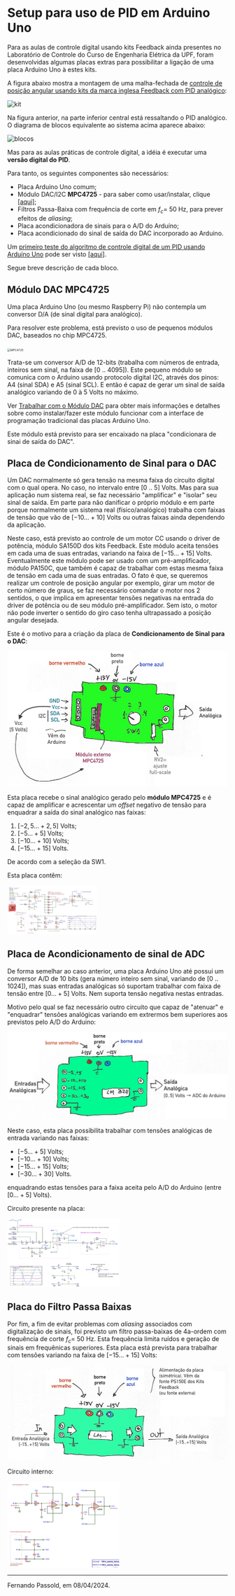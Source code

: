 # Setup para uso de PID em Arduino Uno

Para as aulas de controle digital usando kits Feedback ainda presentes no Laboratório de Controle do Curso de Engenharia Elétrica da UPF, foram desenvolvidas algumas placas extras para possibilitar a ligação de uma placa Arduino Uno à estes kits.

A figura abaixo mostra a montagem de uma malha-fechada de [controle de posição angular usando kits da marca inglesa Feedback com PID analógico](https://fpassold.github.io/Lab_Controle_2/controle_posicao.html):

![kit](https://fpassold.github.io/Lab_Controle_2/figs/controle_posicao_com_PID.jpg)

Na figura anterior, na parte inferior central está ressaltando o PID analógico. O diagrama de blocos equivalente ao sistema acima aparece abaixo:

![blocos](https://fpassold.github.io/Lab_Controle_2/figs/controle_posicao_kit_feedback.drawio.png)

Mas para as aulas práticas de controle digital, a idéia é executar uma **versão digital do PID**.

Para tanto, os seguintes componentes são necessários:

* Placa Arduino Uno comum;
* Módulo DAC/I2C **MPC4725** - para saber como usar/instalar, clique [[aqui]](https://fpassold.github.io/Lab_Controle_2/PID_Digital/modulo_DAC.html);
* Filtros Passa-Baixa com frequência de corte em $f_c=$ 50 Hz, para prever efeitos de *aliasing*;
* Placa acondicionadora de sinais para o A/D do Arduíno;
* Placa acondicionado do sinal de saída do DAC incorporado ao Arduino.

Um [primeiro teste do algoritmo de controle digital de um PID usando Arduíno Uno](PID_no_Arduino.html) pode ser visto [[aqui]](PID_no_Arduino.html).

Segue breve descrição de cada bloco.

## Módulo DAC MPC4725

Uma placa Arduino Uno (ou mesmo Raspberry Pi) não contempla um conversor D/A (de sinal digital para analógico).

Para resolver este problema, está previsto o uso de pequenos módulos DAC, baseados no chip MPC4725. 

<img src="https://fpassold.github.io/Lab_Controle_2/PID_Digital/MCP4725.webp" alt="MPC4725" style="zoom:45%;" />

Trata-se um conversor A/D de 12-bits (trabalha com números de entrada, inteiros sem sinal, na faixa de [0 .. 4095]). Este pequeno módulo se comunica com o Arduino usando protocolo digital I2C, através dos pinos: A4 (sinal SDA) e A5 (sinal SCL). E então é capaz de gerar um sinal de saída analógico variando de 0 à 5 Volts no máximo. 

Ver [Trabalhar com o Módulo DAC](https://fpassold.github.io/Lab_Controle_2/PID_Digital/modulo_DAC.html) para obter mais informações e detalhes sobre como instalar/fazer este módulo funcionar com a interface de programação tradicional das placas Arduino Uno.

Este módulo está previsto para ser encaixado na placa "condicionara de sinai de saída do DAC".

## Placa de Condicionamento de Sinal para o DAC

Um DAC normalmente só gera tensão na mesma faixa do circuito digital com o qual opera. No caso, no intervalo entre [0 .. 5] Volts. Mas para sua aplicação num sistema real, se faz necessário "amplificar" e "isolar" seu sinal de saída. Em parte para não danificar o próprio módulo e em parte porque normalmente um sistema real (físico/analógico) trabalha com faixas de tensão que vão de $[-10 \ldots +10]$ Volts ou outras faixas ainda dependendo da aplicação.

Neste caso, está previsto ao controle de um motor CC usando o driver de potência, módulo SA150D dos kits Feedback. Este módulo aceita tensões em cada uma de suas entradas, variando na faixa de $[-15 \ldots +15]$ Volts. Eventualmente este módulo pode ser usado com um pré-amplificador, módulo PA150C, que também é capaz de trabalhar com estas mesma faixa de tensão em cada uma de suas entradas. O fato é que, se queremos realizar um controle de posição angular por exemplo, girar um motor de certo número de graus, se faz necessário comandar o motor nos 2 sentidos, o que implica em apresentar tensões negativas na entrada do driver de potência ou de seu módulo pré-amplificador. Sem isto, o motor não pode inverter o sentido do giro caso tenha ultrapassado a posição angular desejada.

Este é o motivo para a criação da placa de **Condicionamento de Sinal para o DAC**:

<img src="placas_arduino_DAC.jpeg" alt="placas_arduino_DAC" style="zoom:67%;" />

Esta placa recebe o sinal analógico gerado pelo **módulo MPC4725** e é capaz de amplificar e acrescentar um *offset* negativo de tensão para enquadrar a saída do sinal analógico nas faixas:

1. $[-2,5 \ldots +2,5]$ Volts;
2. $[-5 \ldots +5]$ Volts;
3. $[-10 \ldots +10]$ Volts;
4. $[-15 \ldots +15]$ Volts.

De acordo com a seleção da SW1.

Esta placa contêm:

<img src="placa_modulo_DAC_2.png" alt="placa_modulo_DAC_2" style="zoom:20%;" />



## Placa de Acondicionamento de sinal de ADC

De forma semelhar ao caso anterior, uma placa Arduino Uno até possui um conversor A/D de 10 bits (gera número inteiro sem sinal, variando de [0 .. 1024]), mas suas entradas analógicas só suportam trabalhar com faixa de tensão entre $[0 \ldots +5]$ Volts. Nem suporta tensão negativa nestas entradas.

Motivo pelo qual se faz necessário outro circuito que capaz de "atenuar" e "enquadrar" tensões analógicas variando em extrermos bem superiores aos previstos pelo A/D do Arduino:

<img src="placas_arduino_ADC.jpeg" alt="placas_arduino_ADC" style="zoom:67%;" />

Neste caso, esta placa possibilita trabalhar com tensões analógicas de entrada variando nas faixas:

* $[-5 \ldots +5]$ Volts;
* $[-10 \ldots +10]$ Volts;
* $[-15 \ldots +15]$ Volts;
* $[-30 \ldots +30]$ Volts.

enquadrando estas tensões para a faixa aceita pelo A/D do Arduino (entre $[0 \ldots +5]$ Volts).

Circuito presente na placa:

<img src="ganho_offset_ve3_out_protected_resistores_corrigidos.png" alt="ganho_offset_ve3_out_protected_resistores_corrigidos" style="zoom:25%;" />



## Placa do Filtro Passa Baixas

Por fim, a fim de evitar problemas com *aliasing* associados com digitalização de sinais, foi previsto um filtro passa-baixas de 4a-ordem com frequência de corte $f_c=$ 50 Hz. Esta frequência limita ruídos e geração de sinais em frequênicas superiores. Esta placa está prevista para trabalhar com tensões variando na faixa de $[-15 \ldots +15]$ Volts:

<img src="placas_arduino_filtro_passa_baixas.jpeg" alt="placas_arduino_filtro_passa_baixas" style="zoom:67%;" />

Circuito interno:

<img src="placa_filtro_passa_baixas_50Hz_LM358.png" alt="placa_filtro_passa_baixas_50Hz_LM358" style="zoom:25%;" />

---

Fernando Passold, em 08/04/2024.

